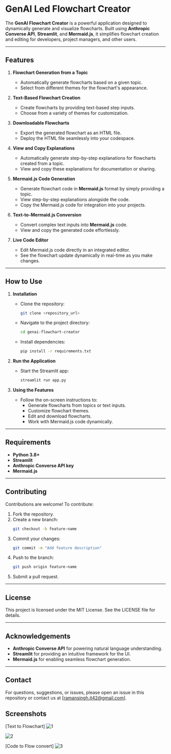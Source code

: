 # GenAI Led Flowchart Creator

The **GenAI Flowchart Creator** is a powerful application designed to dynamically generate and visualize flowcharts. Built using **Anthropic Converse API**, **Streamlit**, and **Mermaid.js**, it simplifies flowchart creation and editing for developers, project managers, and other users.

---

## Features

1. **Flowchart Generation from a Topic**
   - Automatically generate flowcharts based on a given topic.
   - Select from different themes for the flowchart's appearance.

2. **Text-Based Flowchart Creation**
   - Create flowcharts by providing text-based step inputs.
   - Choose from a variety of themes for customization.

3. **Downloadable Flowcharts**
   - Export the generated flowchart as an HTML file.
   - Deploy the HTML file seamlessly into your codespace.

4. **View and Copy Explanations**
   - Automatically generate step-by-step explanations for flowcharts created from a topic.
   - View and copy these explanations for documentation or sharing.

5. **Mermaid.js Code Generation**
   - Generate flowchart code in **Mermaid.js** format by simply providing a topic.
   - View step-by-step explanations alongside the code.
   - Copy the Mermaid.js code for integration into your projects.

6. **Text-to-Mermaid.js Conversion**
   - Convert complex text inputs into **Mermaid.js** code.
   - View and copy the generated code effortlessly.

7. **Live Code Editor**
   - Edit Mermaid.js code directly in an integrated editor.
   - See the flowchart update dynamically in real-time as you make changes.

---

## How to Use

1. **Installation**
   - Clone the repository:
     ```bash
     git clone <repository_url>
     ```
   - Navigate to the project directory:
     ```bash
     cd genai-flowchart-creator
     ```
   - Install dependencies:
     ```bash
     pip install -r requirements.txt
     ```

2. **Run the Application**
   - Start the Streamlit app:
     ```bash
     streamlit run app.py
     ```

3. **Using the Features**
   - Follow the on-screen instructions to:
     - Generate flowcharts from topics or text inputs.
     - Customize flowchart themes.
     - Edit and download flowcharts.
     - Work with Mermaid.js code dynamically.

---

## Requirements

- **Python 3.8+**
- **Streamlit**
- **Anthropic Converse API key**
- **Mermaid.js**

---

## Contributing

Contributions are welcome! To contribute:

1. Fork the repository.
2. Create a new branch:
   ```bash
   git checkout -b feature-name
   ```
3. Commit your changes:
   ```bash
   git commit -m "Add feature description"
   ```
4. Push to the branch:
   ```bash
   git push origin feature-name
   ```
5. Submit a pull request.

---

## License

This project is licensed under the MIT License. See the LICENSE file for details.

---

## Acknowledgements

- **Anthropic Converse API** for powering natural language understanding.
- **Streamlit** for providing an intuitive framework for the UI.
- **Mermaid.js** for enabling seamless flowchart generation.

---

## Contact

For questions, suggestions, or issues, please open an issue in this repository or contact us at [ramansingh.it42@gmail.com].

## Screenshots
[Text to Flowchart]
![1](https://github.com/user-attachments/assets/0a06c434-4dbb-4151-9d58-a7612a38f2d2)

![2](https://github.com/user-attachments/assets/3e37b53e-d1e3-46b9-9679-a954c586899d)

[Code to Flow convert]
![3](https://github.com/user-attachments/assets/a816de0d-abe5-4c36-a4e3-82968bf5518c)



